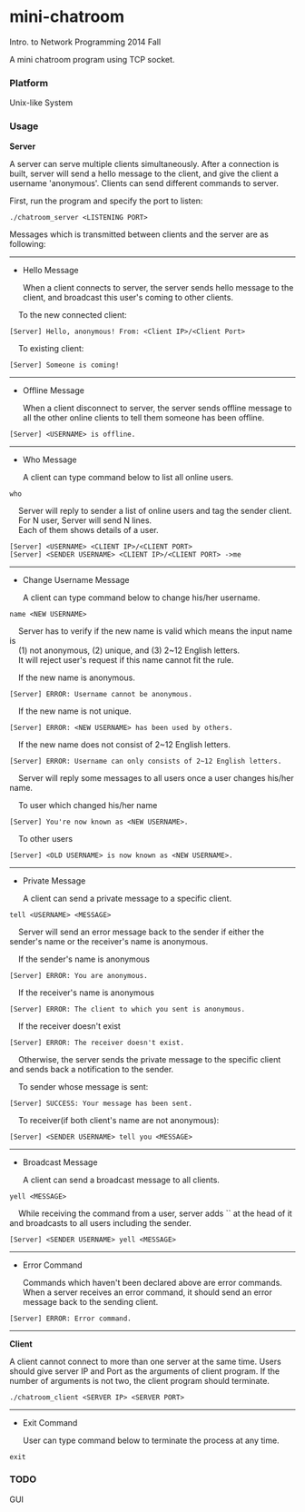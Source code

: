 # mini-chatroom
Intro. to Network Programming 2014 Fall

A mini chatroom program using TCP socket.

### Platform
Unix-like System

### Usage
**Server**

  A server can serve multiple clients simultaneously. After a connection is built, server will send a hello message to the client, and give the client a username 'anonymous'. Clients can send different commands to server.

  First, run the program and specify the port to listen:

```
./chatroom_server <LISTENING PORT>
```

  Messages which is transmitted between clients and the server are as following:

--------------------------------------------------------------------------------
* Hello Message

  When a client connects to server, the server sends hello message to the client, and broadcast this user's coming to other clients.


&nbsp;&nbsp;&nbsp;&nbsp;To the new connected client:

    [Server] Hello, anonymous! From: <Client IP>/<Client Port>

&nbsp;&nbsp;&nbsp;&nbsp;To existing client:

    [Server] Someone is coming!

--------------------------------------------------------------------------------
* Offline Message

  When a client disconnect to server, the server sends offline message to all the other online clients to tell them someone has been offline.

```
[Server] <USERNAME> is offline.
```

--------------------------------------------------------------------------------
* Who Message

  A client can type command below to list all online users.

```
who
```

&nbsp;&nbsp;&nbsp;&nbsp;Server will reply to sender a list of online users and tag the sender client.<br>
&nbsp;&nbsp;&nbsp;&nbsp;For N user, Server will send N lines.<br>
&nbsp;&nbsp;&nbsp;&nbsp;Each of them shows details of a user.

```
[Server] <USERNAME> <CLIENT IP>/<CLIENT PORT>
[Server] <SENDER USERNAME> <CLIENT IP>/<CLIENT PORT> ->me
```

--------------------------------------------------------------------------------
* Change Username Message

  A client can type command below to change his/her username.

```
name <NEW USERNAME>
```

&nbsp;&nbsp;&nbsp;&nbsp;Server has to verify if the new name is valid which means the input name is<br>
&nbsp;&nbsp;&nbsp;&nbsp;(1) not anonymous, (2) unique, and (3) 2~12 English letters.<br>
&nbsp;&nbsp;&nbsp;&nbsp;It will reject user's request if this name cannot fit the rule.


&nbsp;&nbsp;&nbsp;&nbsp;If the new name is anonymous.

    [Server] ERROR: Username cannot be anonymous.

&nbsp;&nbsp;&nbsp;&nbsp;If the new name is not unique.

    [Server] ERROR: <NEW USERNAME> has been used by others.

&nbsp;&nbsp;&nbsp;&nbsp;If the new name does not consist of 2~12 English letters.

    [Server] ERROR: Username can only consists of 2~12 English letters.

&nbsp;&nbsp;&nbsp;&nbsp;Server will reply some messages to all users once a user changes his/her name.

&nbsp;&nbsp;&nbsp;&nbsp;To user which changed his/her name

    [Server] You're now known as <NEW USERNAME>.

&nbsp;&nbsp;&nbsp;&nbsp;To other users

    [Server] <OLD USERNAME> is now known as <NEW USERNAME>.

--------------------------------------------------------------------------------
* Private Message

  A client can send a private message to a specific client.

```
tell <USERNAME> <MESSAGE>
```

<p>&nbsp;&nbsp;&nbsp;&nbsp;Server will send an error message back to the sender if either the sender's name or the receiver's name is anonymous.</p>

&nbsp;&nbsp;&nbsp;&nbsp;If the sender's name is anonymous

    [Server] ERROR: You are anonymous.

&nbsp;&nbsp;&nbsp;&nbsp;If the receiver's name is anonymous

    [Server] ERROR: The client to which you sent is anonymous.

&nbsp;&nbsp;&nbsp;&nbsp;If the receiver doesn't exist

    [Server] ERROR: The receiver doesn't exist.

<p>&nbsp;&nbsp;&nbsp;&nbsp;Otherwise, the server sends the private message to the specific client and sends back a notification to the sender.</p>


&nbsp;&nbsp;&nbsp;&nbsp;To sender whose message is sent:

    [Server] SUCCESS: Your message has been sent.

&nbsp;&nbsp;&nbsp;&nbsp;To receiver(if both client's name are not anonymous):

    [Server] <SENDER USERNAME> tell you <MESSAGE>

--------------------------------------------------------------------------------
* Broadcast Message

  A client can send a broadcast message to all clients.

```
yell <MESSAGE>
```

<p>&nbsp;&nbsp;&nbsp;&nbsp;While receiving the command from a user, server adds `<SENDER USERNAME>` at the head of it and broadcasts to all users including the sender.</p>

```
[Server] <SENDER USERNAME> yell <MESSAGE>
```

--------------------------------------------------------------------------------
* Error Command

  Commands which haven't been declared above are error commands.
  When a server receives an error command, it should send an error message back to the sending client.

```
[Server] ERROR: Error command.
```

--------------------------------------------------------------------------------

**Client**

  A client cannot connect to more than one server at the same time.
  Users should give server IP and Port as the arguments of client program.
  If the number of arguments is not two, the client program should terminate.

```
./chatroom_client <SERVER IP> <SERVER PORT>
```

--------------------------------------------------------------------------------
* Exit Command

  User can type command below to terminate the process at any time.

```
exit
```

### TODO
GUI
